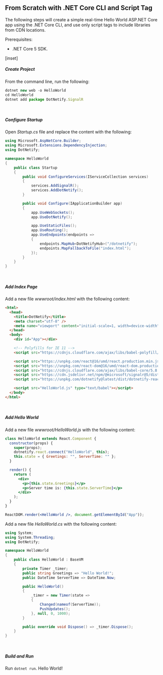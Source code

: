 ## From Scratch with .NET Core CLI and Script Tag

The following steps will create a simple real-time Hello World ASP.NET Core app using the .NET Core CLI, and use only script tags to include libraries from CDN locations.

Prerequisites:

- .NET Core 5 SDK.

[inset]

##### Create Project

From the command line, run the following:

```js
dotnet new web -o HelloWorld
cd HelloWorld
dotnet add package DotNetify.SignalR
```

<br/>

##### Configure Startup

Open _Startup.cs_ file and replace the content with the following:

```csharp
using Microsoft.AspNetCore.Builder;
using Microsoft.Extensions.DependencyInjection;
using DotNetify;

namespace HelloWorld
{
    public class Startup
    {
        public void ConfigureServices(IServiceCollection services)
        {
            services.AddSignalR();
            services.AddDotNetify();
        }

        public void Configure(IApplicationBuilder app)
        {
            app.UseWebSockets();
            app.UseDotNetify();

            app.UseStaticFiles();
            app.UseRouting();
            app.UseEndpoints(endpoints =>
            {
                endpoints.MapHub<DotNetifyHub>("/dotnetify");
                endpoints.MapFallbackToFile("index.html");
            });
        }
    }
}
```

<br/>

##### Add Index Page

Add a new file _wwwroot/index.html_ with the following content:

```html
<html>
  <head>
    <title>DotNetify</title>
    <meta charset="utf-8" />
    <meta name="viewport" content="initial-scale=1, width=device-width" />
  </head>
  <body>
    <div id="App"></div>

    <!-- Polyfills for IE 11 -->
    <script src="https://cdnjs.cloudflare.com/ajax/libs/babel-polyfill/7.0.0/polyfill.min.js"></script>

    <script src="https://unpkg.com/react@16/umd/react.production.min.js"></script>
    <script src="https://unpkg.com/react-dom@16/umd/react-dom.production.min.js"></script>
    <script src="https://cdnjs.cloudflare.com/ajax/libs/babel-core/5.8.23/browser.js"></script>
    <script src="https://cdn.jsdelivr.net/npm/@microsoft/signalr@5/dist/browser/signalr.min.js"></script>
    <script src="https://unpkg.com/dotnetify@latest/dist/dotnetify-react.min.js"></script>

    <script src="HelloWorld.js" type="text/babel"></script>
  </body>
</html>
```

<br/>

##### Add Hello World

Add a new file _wwwroot/HelloWorld.js_ with the following content:

```jsx
class HelloWorld extends React.Component {
  constructor(props) {
    super(props);
    dotnetify.react.connect("HelloWorld", this);
    this.state = { Greetings: "", ServerTime: "" };
  }

  render() {
    return (
      <div>
        <p>{this.state.Greetings}</p>
        <p>Server time is: {this.state.ServerTime}</p>
      </div>
    );
  }
}

ReactDOM.render(<HelloWorld />, document.getElementById("App"));
```

Add a new file _HelloWorld.cs_ with the following content:

```csharp
using System;
using System.Threading;
using DotNetify;

namespace HelloWorld
{
    public class HelloWorld : BaseVM
    {
        private Timer _timer;
        public string Greetings => "Hello World!";
        public DateTime ServerTime => DateTime.Now;

        public HelloWorld()
        {
            _timer = new Timer(state =>
            {
                Changed(nameof(ServerTime));
                PushUpdates();
            }, null, 0, 1000);
        }

        public override void Dispose() => _timer.Dispose();
    }
}
```

<br/>

##### Build and Run

Run `dotnet run`. Hello World!
